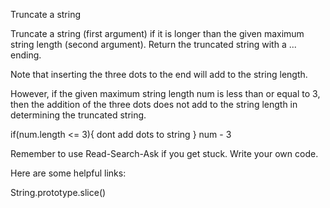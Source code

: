 Truncate a string

Truncate a string (first argument) if it is longer than the given maximum string length (second argument). Return the truncated string with a ... ending.

Note that inserting the three dots to the end will add to the string length.

However, if the given maximum string length num is less than or equal to 3, then the addition of the three dots does not add to the string length in determining the truncated string.

if(num.length <= 3){
  dont add dots to string
}
  num - 3

Remember to use Read-Search-Ask if you get stuck. Write your own code.

Here are some helpful links:

String.prototype.slice()
